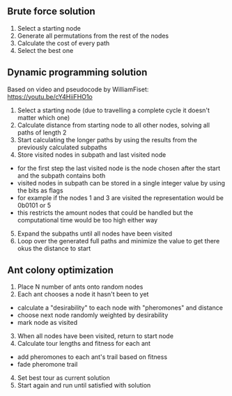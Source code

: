 ## Brute force solution

1. Select a starting node
2. Generate all permutations from the rest of the nodes
3. Calculate the cost of every path
4. Select the best one

## Dynamic programming solution

Based on video and pseudocode by WilliamFiset: https://youtu.be/cY4HiiFHO1o

1. Select a starting node (due to travelling a complete cycle it doesn't matter which one)
2. Calculate distance from starting node to all other nodes, solving all paths of length 2
3. Start calculating the longer paths by using the results from the previously calculated subpaths
4. Store visited nodes in subpath and last visited node
  - for the first step the last visited node is the node chosen after the start and the subpath contains both
  - visited nodes in subpath can be stored in a single integer value by using the bits as flags
  - for example if the nodes 1 and 3 are visited the representation would be 0b0101 or 5
  - this restricts the amount nodes that could be handled but the computational time would be too high either way
5. Expand the subpaths until all nodes have been visited
6. Loop over the generated full paths and minimize the value to get there okus the distance to start

## Ant colony optimization

1. Place N number of ants onto random nodes
2. Each ant chooses a node it hasn't been to yet
  - calculate a "desirability" to each node with "pheromones" and distance
  - choose next node randomly weighted by desirability
  - mark node as visited
3. When all nodes have been visited, return to start node
3. Calculate tour lengths and fitness for each ant
  - add pheromones to each ant's trail based on fitness
  - fade pheromone trail
4. Set best tour as current solution
5. Start again and run until satisfied with solution